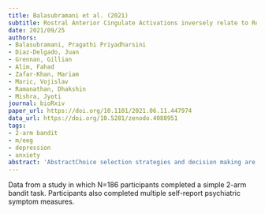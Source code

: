 ```yaml
---
title: Balasubramani et al. (2021)
subtitle: Rostral Anterior Cingulate Activations inversely relate to Reward Payoff Maximation & predict Depressed Mood
date: 2021/09/25
authors:
- Balasubramani, Pragathi Priyadharsini
- Diaz-Delgado, Juan
- Grennan, Gillian
- Alim, Fahad
- Zafar-Khan, Mariam
- Maric, Vojislav
- Ramanathan, Dhakshin
- Mishra, Jyoti
journal: bioRxiv
paper_url: https://doi.org/10.1101/2021.06.11.447974
data_url: https://doi.org/10.5281/zenodo.4088951
tags:
- 2-arm bandit
- m/eeg
- depression
- anxiety
abstract: 'AbstractChoice selection strategies and decision making are typically investigated using multiple-choice gambling paradigms that require participants to maximize reward payoff. However, research shows that performance in such paradigms suffers from individual biases towards the frequency of gains to choose smaller local gains over larger longer term gain, also referred to as melioration. Here, we developed a simple two-choice reward task, implemented in 186 healthy human adult subjects across the adult lifespan to understand the behavioral, computational, and neural bases of payoff maximization versus melioration. The observed reward choice behavior on this task was best explained by a reinforcement learning model of differential future reward prediction. Simultaneously recorded and source-localized electroencephalography (EEG) showed that diminished theta-band activations in the right rostral anterior cingulate cortex (rACC) correspond to greater reward payoff maximization, specifically during the presentation of cumulative reward information at the end of each task trial. Notably, these activations (greater rACC theta) predicted depressed mood symptoms, thereby showcasing a reward processing marker of potential clinical utility.Significance StatementThis study presents cognitive, computational and neural (EEG-based) analyses of a rapid reward-based decision-making task. The research has the following three highlights. 1) It teases apart two core aspects of reward processing, i.e. long term expected value maximization versus immediate gain frequency melioration based choice behavior. 2) It models reinforcement learning based behavioral differences between individuals showing that observed performance is best explained by differential extents of reward prediction. 3) It investigates neural correlates in 186 healthy human subjects across the adult lifespan, revealing specific theta band cortical source activations in right rostral anterior cingulate as correlates for maximization that further predict depressed mood across subjects.'
---
```


Data from a study in which N=186 participants completed a simple 2-arm bandit task. Participants also completed multiple self-report psychiatric symptom measures.
